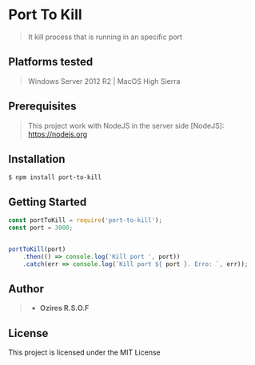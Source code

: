 # Port To Kill
>It kill process that is running in an specific port

## Platforms tested
>Windows Server 2012 R2 | 
>MacOS High Sierra

## Prerequisites
>This project work with NodeJS in the server side
[NodeJS]: <https://nodejs.org>

## Installation
```
$ npm install port-to-kill
```
## Getting Started
```javascript
const portToKill = require('port-to-kill');
const port = 3000;


portToKill(port)
	.then(() => console.log('Kill port ', port))
	.catch(err => console.log(`Kill port ${ port }. Erro: `, err));
```

## Author

> * **Ozires R.S.O.F**

## License
This project is licensed under the MIT License
